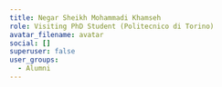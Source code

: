 ```yaml
---
title: Negar Sheikh Mohammadi Khamseh
role: Visiting PhD Student (Politecnico di Torino)
avatar_filename: avatar
social: []
superuser: false
user_groups:
  - Alumni
---
```

